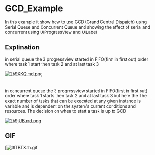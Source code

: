 # GCD_Example
In this example it show how to use GCD (Grand Central Dispatch) using Serial Queue and Concurrent Queue and showing the effect of serial and concurrent using UIProgressView and UILabel 

## Explination
in serial queue the 3 progressview started in FIFO(first in first out) order where task 1 start then task 2 and at last task 3 

[![2b9XKQ.md.png](https://iili.io/2b9XKQ.md.png)](https://freeimage.host/i/2b9XKQ)

#
#
in concurrent queue the 3 progressview started in FIFO(first in first out) order where task 1 starts then task 2 and at last task 3 but here the The exact number of tasks that can be executed at any given instance is variable and is dependent on the system's current conditions and resources. 
The decision on when to start a task is up to GCD

[![2b9jUB.md.png](https://iili.io/2b9jUB.md.png)](https://freeimage.host/i/2b9jUB)

## GIF 
[![3lTBTX.th.gif](https://iili.io/3lTBTX.th.gif)
